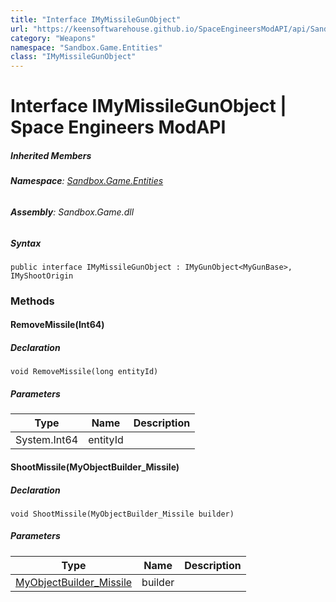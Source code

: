 ```yaml
---
title: "Interface IMyMissileGunObject"
url: "https://keensoftwarehouse.github.io/SpaceEngineersModAPI/api/Sandbox.Game.Entities.IMyMissileGunObject.html"
category: "Weapons"
namespace: "Sandbox.Game.Entities"
class: "IMyMissileGunObject"
---
```


# Interface IMyMissileGunObject | Space Engineers ModAPI

##### Inherited Members

###### **Namespace**: [Sandbox.Game.Entities](https://keensoftwarehouse.github.io/SpaceEngineersModAPI/api/Sandbox.Game.Entities.html)

###### **Assembly**: Sandbox.Game.dll

##### Syntax

```
public interface IMyMissileGunObject : IMyGunObject<MyGunBase>, IMyShootOrigin
```

### Methods

#### RemoveMissile(Int64)

##### Declaration

```
void RemoveMissile(long entityId)
```

##### Parameters

| Type | Name | Description |
| --- | --- | --- |
| System.Int64 | entityId |     |

#### ShootMissile(MyObjectBuilder\_Missile)

##### Declaration

```
void ShootMissile(MyObjectBuilder_Missile builder)
```

##### Parameters

| Type | Name | Description |
| --- | --- | --- |
| [MyObjectBuilder\_Missile](https://keensoftwarehouse.github.io/SpaceEngineersModAPI/api/Sandbox.Common.ObjectBuilders.MyObjectBuilder_Missile.html) | builder |     |